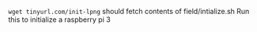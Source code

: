 `wget tinyurl.com/init-lpng` should fetch contents of field/intialize.sh
Run this to initialize a raspberry pi 3
